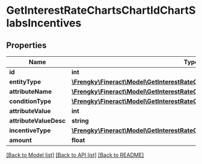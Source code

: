 # GetInterestRateChartsChartIdChartSlabsIncentives

## Properties
Name | Type | Description | Notes
------------ | ------------- | ------------- | -------------
**id** | **int** |  | [optional] 
**entityType** | [**\Frengky\Fineract\Model\GetInterestRateChartsChartIdChartSlabsEntityType**](GetInterestRateChartsChartIdChartSlabsEntityType.md) |  | [optional] 
**attributeName** | [**\Frengky\Fineract\Model\GetInterestRateChartsChartIdChartSlabsAttributeName**](GetInterestRateChartsChartIdChartSlabsAttributeName.md) |  | [optional] 
**conditionType** | [**\Frengky\Fineract\Model\GetInterestRateChartsChartIdChartSlabsConditionType**](GetInterestRateChartsChartIdChartSlabsConditionType.md) |  | [optional] 
**attributeValue** | **int** |  | [optional] 
**attributeValueDesc** | **string** |  | [optional] 
**incentiveType** | [**\Frengky\Fineract\Model\GetInterestRateChartsChartIdChartSlabsIncentiveType**](GetInterestRateChartsChartIdChartSlabsIncentiveType.md) |  | [optional] 
**amount** | **float** |  | [optional] 

[[Back to Model list]](../../README.md#documentation-for-models) [[Back to API list]](../../README.md#documentation-for-api-endpoints) [[Back to README]](../../README.md)

